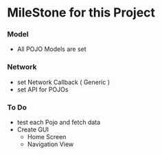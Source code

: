 # MileStone for this Project

### Model
- All POJO Models are set

### Network
- set Network Callback ( Generic )
- set API for POJOs


### To Do
- test each Pojo and fetch data
- Create GUI
  - Home Screen
  - Navigation View
